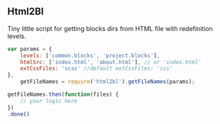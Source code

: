 ## Html2Bl

Tiny little script for getting blocks dirs from HTML file with redefinition levels.

```js
var params = { 
    levels: ['common.blocks', 'project.blocks'], 
    htmlSrc: ['index.html', 'about.html'], // or 'index.html'
    extCssFiles: 'scss' //default extCssFiles: 'css'
},
    getFileNames = require('html2bl').getFileNames(params);

getFileNames.then(function(files) {
    // your logic here
})
.done()
```